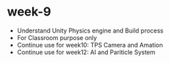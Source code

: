 # week-9
- Understand Unity Physics engine and Build process
- For Classroom purpose only
- Continue use for week10: TPS Camera and Amation
- Continue use for week12: AI and Pariticle System
